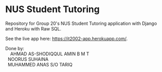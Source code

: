 # NUS Student Tutoring

Repository for Group 20's NUS Student Tutoring application with Django and Heroku with Raw SQL.

See the live app here: https://it2002-app.herokuapp.com/.

Done by:  
&nbsp;&nbsp;&nbsp;&nbsp;AHMAD AS-SHODIQQUL AMIN B M T  
&nbsp;&nbsp;NOORUS SUHAINA  
&nbsp;&nbsp;MUHAMMED ANAS S/O TARIQ

